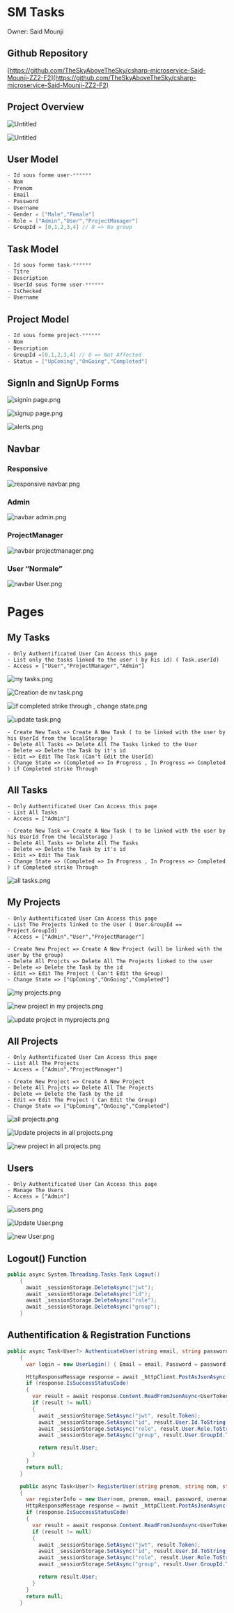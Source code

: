 # SM Tasks

Owner: Said Mounji

## Github Repository

[https://github.com/TheSkyAboveTheSky/csharp-microservice-Said-Mounji-ZZ2-F2](https://github.com/TheSkyAboveTheSky/csharp-microservice-Said-Mounji-ZZ2-F2)

## Project Overview

![Untitled](SM%20Tasks%20919164f39b074c6c9c45ac024b248138/Untitled.png)

![Untitled](SM%20Tasks%20919164f39b074c6c9c45ac024b248138/Untitled%201.png)

## User Model

```csharp
- Id sous forme user-******
- Nom
- Prenom
- Email
- Password
- Username
- Gender = ["Male","Female"]
- Role = ["Admin","User","ProjectManager"]
- GroupId = [0,1,2,3,4] // 0 => No group
```

## Task Model

```csharp
- Id sous forme task-******
- Titre
- Description
- UserId sous forme user-******
- IsChecked
- Username
```

## Project Model

```csharp
- Id sous forme project-******
- Nom
- Description
- GroupId =[0,1,2,3,4] // 0 => Not Affected
- Status = ["UpComing","OnGoing","Completed"]
```

## SignIn and SignUp Forms

![signin page.png](SM%20Tasks%20919164f39b074c6c9c45ac024b248138/signin_page.png)

![signup page.png](SM%20Tasks%20919164f39b074c6c9c45ac024b248138/signup_page.png)

![alerts.png](SM%20Tasks%20919164f39b074c6c9c45ac024b248138/alerts.png)

## Navbar

### Responsive

![responsive navbar.png](SM%20Tasks%20919164f39b074c6c9c45ac024b248138/responsive_navbar.png)

### Admin

![navbar admin.png](SM%20Tasks%20919164f39b074c6c9c45ac024b248138/navbar_admin.png)

### ProjectManager

![navbar projectmanager.png](SM%20Tasks%20919164f39b074c6c9c45ac024b248138/navbar_projectmanager.png)

### User “Normale”

![navbar User.png](SM%20Tasks%20919164f39b074c6c9c45ac024b248138/navbar_User.png)

# Pages

## My Tasks

```
- Only Authentificated User Can Access this page
- List only the tasks linked to the user ( by his id) ( Task.userId)
- Access = ["User","ProjectManager","Admin"]
```

![my tasks.png](SM%20Tasks%20919164f39b074c6c9c45ac024b248138/my_tasks.png)

![Creation de nv task.png](SM%20Tasks%20919164f39b074c6c9c45ac024b248138/Creation_de_nv_task.png)

![if completed strike through , change state.png](SM%20Tasks%20919164f39b074c6c9c45ac024b248138/if_completed_strike_through__change_state.png)

![update task.png](SM%20Tasks%20919164f39b074c6c9c45ac024b248138/update_task.png)

```
- Create New Task => Create A New Task ( to be linked with the user by his UserId from the localStorage )
- Delete All Tasks => Delete All The Tasks linked to the User
- Delete => Delete the Task by it's id
- Edit => Edit The Task (Can't Edit the UserId)
- Change State => (Completed => In Progress , In Progress => Completed ) if Completed strike Through
```

## All Tasks

```
- Only Authentificated User Can Access this page
- List All Tasks
- Access = ["Admin"]
```

```
- Create New Task => Create A New Task ( to be linked with the user by his UserId from the localStorage )
- Delete All Tasks => Delete All The Tasks
- Delete => Delete the Task by it's id
- Edit => Edit The Task
- Change State => (Completed => In Progress , In Progress => Completed ) if Completed strike Through
```

![all tasks.png](SM%20Tasks%20919164f39b074c6c9c45ac024b248138/all_tasks.png)

## My Projects

```
- Only Authentificated User Can Access this page
- List The Projects linked to the User ( User.GroupId == Project.GroupId)
- Access = ["Admin","User","ProjectManager"]
```

```
- Create New Project => Create A New Project (will be linked with the user by the group)
- Delete All Projcts => Delete All The Projects linked to the user
- Delete => Delete the Task by the id
- Edit => Edit The Project ( Can't Edit the Group)
- Change State => ["UpComing","OnGoing","Completed"]
```

![my projects.png](SM%20Tasks%20919164f39b074c6c9c45ac024b248138/my_projects.png)

![new project in my projects.png](SM%20Tasks%20919164f39b074c6c9c45ac024b248138/new_project_in_my_projects.png)

![update project in myprojects.png](SM%20Tasks%20919164f39b074c6c9c45ac024b248138/update_project_in_myprojects.png)

## All Projects

```
- Only Authentificated User Can Access this page
- List All The Projects 
- Access = ["Admin","ProjectManager"]
```

```
- Create New Project => Create A New Project 
- Delete All Projcts => Delete All The Projects 
- Delete => Delete the Task by the id
- Edit => Edit The Project ( Can Edit the Group)
- Change State => ["UpComing","OnGoing","Completed"]
```

![all projects.png](SM%20Tasks%20919164f39b074c6c9c45ac024b248138/all_projects.png)

![Update projects in all projects.png](SM%20Tasks%20919164f39b074c6c9c45ac024b248138/Update_projects_in_all_projects.png)

![new project in all projects.png](SM%20Tasks%20919164f39b074c6c9c45ac024b248138/new_project_in_all_projects.png)

## Users

```
- Only Authentificated User Can Access this page
- Manage The Users
- Access = ["Admin"]
```

![users.png](SM%20Tasks%20919164f39b074c6c9c45ac024b248138/users.png)

![Update User.png](SM%20Tasks%20919164f39b074c6c9c45ac024b248138/Update_User.png)

![new User.png](SM%20Tasks%20919164f39b074c6c9c45ac024b248138/new_User.png)

## Logout() Function

```csharp
public async System.Threading.Tasks.Task Logout()
    {
      await _sessionStorage.DeleteAsync("jwt");
      await _sessionStorage.DeleteAsync("id");
      await _sessionStorage.DeleteAsync("role");
      await _sessionStorage.DeleteAsync("group");
    }
```

## Authentification & Registration Functions

```csharp
public async Task<User?> AuthenticateUser(string email, string password)
    {
      var login = new UserLogin() { Email = email, Password = password };

      HttpResponseMessage response = await _httpClient.PostAsJsonAsync("http://localhost:5000/api/user/login", login);
      if (response.IsSuccessStatusCode)
      {
        var result = await response.Content.ReadFromJsonAsync<UserToken>();
        if (result != null)
        {
          await _sessionStorage.SetAsync("jwt", result.Token);
          await _sessionStorage.SetAsync("id", result.User.Id.ToString());
          await _sessionStorage.SetAsync("role", result.User.Role.ToString());
          await _sessionStorage.SetAsync("group", result.User.GroupId.ToString());

          return result.User;
        }
      }
      return null;
    }

    public async Task<User?> RegisterUser(string prenom, string nom, string email, string password, string username, string gender)
    {
      var registerInfo = new User(nom, prenom, email, password, username, gender);
      HttpResponseMessage response = await _httpClient.PostAsJsonAsync("http://localhost:5000/api/User/register", registerInfo);
      if (response.IsSuccessStatusCode)
      {
        var result = await response.Content.ReadFromJsonAsync<UserToken>();
        if (result != null)
        {
          await _sessionStorage.SetAsync("jwt", result.Token);
          await _sessionStorage.SetAsync("id", result.User.Id.ToString());
          await _sessionStorage.SetAsync("role", result.User.Role.ToString());
          await _sessionStorage.SetAsync("group", result.User.GroupId.ToString());

          return result.User;
        }
      }
      return null;
    }
```